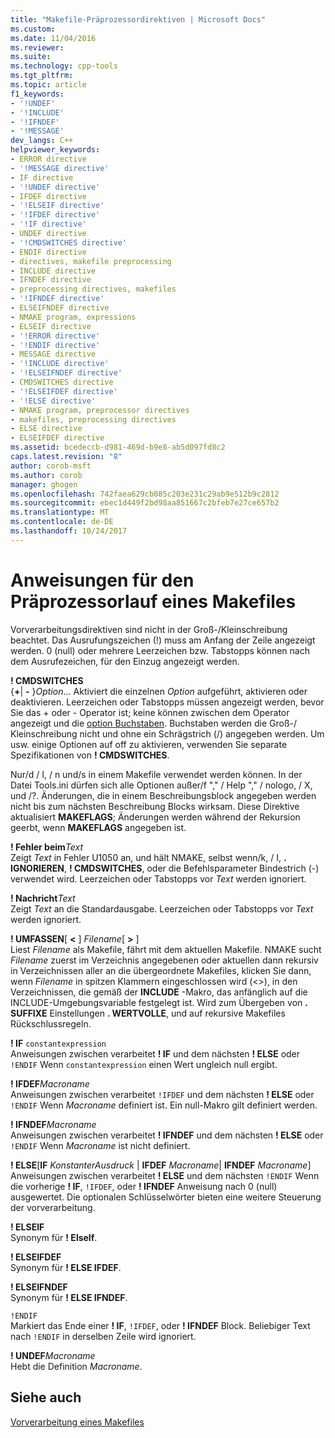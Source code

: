 ```yaml
---
title: "Makefile-Präprozessordirektiven | Microsoft Docs"
ms.custom: 
ms.date: 11/04/2016
ms.reviewer: 
ms.suite: 
ms.technology: cpp-tools
ms.tgt_pltfrm: 
ms.topic: article
f1_keywords:
- '!UNDEF'
- '!INCLUDE'
- '!IFNDEF'
- '!MESSAGE'
dev_langs: C++
helpviewer_keywords:
- ERROR directive
- '!MESSAGE directive'
- IF directive
- '!UNDEF directive'
- IFDEF directive
- '!ELSEIF directive'
- '!IFDEF directive'
- '!IF directive'
- UNDEF directive
- '!CMDSWITCHES directive'
- ENDIF directive
- directives, makefile preprocessing
- INCLUDE directive
- IFNDEF directive
- preprocessing directives, makefiles
- '!IFNDEF directive'
- ELSEIFNDEF directive
- NMAKE program, expressions
- ELSEIF directive
- '!ERROR directive'
- '!ENDIF directive'
- MESSAGE directive
- '!INCLUDE directive'
- '!ELSEIFNDEF directive'
- CMDSWITCHES directive
- '!ELSEIFDEF directive'
- '!ELSE directive'
- NMAKE program, preprocessor directives
- makefiles, preprocessing directives
- ELSE directive
- ELSEIFDEF directive
ms.assetid: bcedeccb-d981-469d-b9e8-ab5d097fd8c2
caps.latest.revision: "8"
author: corob-msft
ms.author: corob
manager: ghogen
ms.openlocfilehash: 742faea629cb085c203e231c29ab9e512b9c2812
ms.sourcegitcommit: ebec1d449f2bd98aa851667c2bfeb7e27ce657b2
ms.translationtype: MT
ms.contentlocale: de-DE
ms.lasthandoff: 10/24/2017
---
```

# <a name="makefile-preprocessing-directives"></a>Anweisungen für den Präprozessorlauf eines Makefiles
Vorverarbeitungsdirektiven sind nicht in der Groß-/Kleinschreibung beachtet. Das Ausrufungszeichen (!) muss am Anfang der Zeile angezeigt werden. 0 (null) oder mehrere Leerzeichen bzw. Tabstopps können nach dem Ausrufezeichen, für den Einzug angezeigt werden.  
  
 **! CMDSWITCHES**  
 {**+**&#124;  **-** }*Option*... Aktiviert die einzelnen *Option* aufgeführt, aktivieren oder deaktivieren. Leerzeichen oder Tabstopps müssen angezeigt werden, bevor Sie das + oder - Operator ist; keine können zwischen dem Operator angezeigt und die [option Buchstaben](../build/nmake-options.md). Buchstaben werden die Groß-/ Kleinschreibung nicht und ohne ein Schrägstrich (/) angegeben werden. Um usw. einige Optionen auf off zu aktivieren, verwenden Sie separate Spezifikationen von **! CMDSWITCHES**.  
  
 Nur/d / I, / n und/s in einem Makefile verwendet werden können. In der Datei Tools.ini dürfen sich alle Optionen außer/f "," / Help "," / nologo, / X, und /?. Änderungen, die in einem Beschreibungsblock angegeben werden nicht bis zum nächsten Beschreibung Blocks wirksam. Diese Direktive aktualisiert **MAKEFLAGS**; Änderungen werden während der Rekursion geerbt, wenn **MAKEFLAGS** angegeben ist.  
  
 **! Fehler beim***Text*   
 Zeigt *Text* in Fehler U1050 an, und hält NMAKE, selbst wenn/k, / I, **. IGNORIEREN**, **! CMDSWITCHES**, oder die Befehlsparameter Bindestrich (-) verwendet wird. Leerzeichen oder Tabstopps vor *Text* werden ignoriert.  
  
 **! Nachricht***Text*   
 Zeigt *Text* an die Standardausgabe. Leerzeichen oder Tabstopps vor *Text* werden ignoriert.  
  
 **! UMFASSEN**[  **\<** ] *Filename*[  **>** ]  
 Liest *Filename* als Makefile, fährt mit dem aktuellen Makefile. NMAKE sucht *Filename* zuerst im Verzeichnis angegebenen oder aktuellen dann rekursiv in Verzeichnissen aller an die übergeordnete Makefiles, klicken Sie dann, wenn *Filename* in spitzen Klammern eingeschlossen wird (\<>), in den Verzeichnissen, die gemäß der **INCLUDE** -Makro, das anfänglich auf die INCLUDE-Umgebungsvariable festgelegt ist. Wird zum Übergeben von **. SUFFIXE** Einstellungen **. WERTVOLLE**, und auf rekursive Makefiles Rückschlussregeln.  
  
 **! IF**  `constantexpression`  
 Anweisungen zwischen verarbeitet **! IF** und dem nächsten **! ELSE** oder `!ENDIF` Wenn `constantexpression` einen Wert ungleich null ergibt.  
  
 **! IFDEF***Macroname*   
 Anweisungen zwischen verarbeitet `!IFDEF` und dem nächsten **! ELSE** oder `!ENDIF` Wenn *Macroname* definiert ist. Ein null-Makro gilt definiert werden.  
  
 **! IFNDEF***Macroname*   
 Anweisungen zwischen verarbeitet **! IFNDEF** und dem nächsten **! ELSE** oder `!ENDIF` Wenn *Macroname* ist nicht definiert.  
  
 **! ELSE**[**IF** *KonstanterAusdruck* &#124; **IFDEF** *Macroname*&#124; **IFNDEF** *Macroname*]  
 Anweisungen zwischen verarbeitet **! ELSE** und dem nächsten `!ENDIF` Wenn die vorherige **! IF**, `!IFDEF`, oder **! IFNDEF** Anweisung nach 0 (null) ausgewertet. Die optionalen Schlüsselwörter bieten eine weitere Steuerung der vorverarbeitung.  
  
 **! ELSEIF**  
 Synonym für **! ElseIf**.  
  
 **! ELSEIFDEF**  
 Synonym für **! ELSE IFDEF**.  
  
 **! ELSEIFNDEF**  
 Synonym für **! ELSE IFNDEF**.  
  
 `!ENDIF`  
 Markiert das Ende einer **! IF**, `!IFDEF`, oder **! IFNDEF** Block. Beliebiger Text nach `!ENDIF` in derselben Zeile wird ignoriert.  
  
 **! UNDEF***Macroname*   
 Hebt die Definition *Macroname*.  
  
## <a name="see-also"></a>Siehe auch  
 [Vorverarbeitung eines Makefiles](../build/makefile-preprocessing.md)